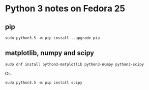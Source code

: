 # Python 3 notes on Fedora 25

## pip
```shell
sudo python3.5 -m pip install --upgrade pip
```

## matplotlib, numpy and scipy
```
sudo dnf install python3-matplotlib python3-numpy python3-scipy
```

Or..

```
sudo python3.5 -m pip install scipy
```

